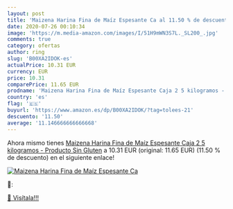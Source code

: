 ```yaml
---
layout: post
title: 'Maizena Harina Fina de Maíz Espesante Ca al 11.50 % de descuento'
date: 2020-07-26 00:10:34
image: 'https://m.media-amazon.com/images/I/51H9mWN3S7L._SL200_.jpg'
comments: true
category: ofertas
author: ring
slug: 'B00XA2IDOK-es'
actualPrice: 10.31 EUR
currency: EUR
price: 10.31
comparePrice: 11.65 EUR
prodname: 'Maizena Harina Fina de Maíz Espesante Caja 2 5 kilogramos - Producto Sin Gluten'
country: 'es'
flag: '🇪🇸'
buyurl: 'https://www.amazon.es/dp/B00XA2IDOK/?tag=tolees-21'
descuento: '11.50'
average: '11.146666666666668'
---
```


Ahora mismo tienes [Maizena Harina Fina de Maíz Espesante Caja 2 5 kilogramos - Producto Sin Gluten](https://www.amazon.es/dp/B00XA2IDOK/?tag=tolees-21) a 10.31 EUR (original: 11.65 EUR) (11.50 %  de descuento) en el siguiente enlace!

[![Maizena Harina Fina de Maíz Espesante Ca](https://m.media-amazon.com/images/I/51H9mWN3S7L._SL200_.jpg)](https://www.amazon.es/dp/B00XA2IDOK/?tag=tolees-21)

🔎:


[🛒 Visítala!!!](https://www.amazon.es/dp/B00XA2IDOK/?tag=tolees-21)
